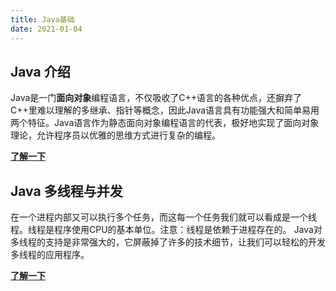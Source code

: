 ```yaml
---
title: Java基础
date: 2021-01-04
---
```


## Java 介绍

Java是一门**面向对象**编程语言，不仅吸收了C++语言的各种优点，还摒弃了C++里难以理解的多继承、指针等概念，因此Java语言具有功能强大和简单易用两个特征。Java语言作为静态面向对象编程语言的代表，极好地实现了面向对象理论，允许程序员以优雅的思维方式进行复杂的编程。

[**了解一下**](/java/)

## Java 多线程与并发

在一个进程内部又可以执行多个任务，而这每一个任务我们就可以看成是一个线程。线程是程序使用CPU的基本单位。注意：线程是依赖于进程存在的。
Java对多线程的支持是非常强大的，它屏蔽掉了许多的技术细节，让我们可以轻松的开发多线程的应用程序。

[**了解一下**](/thread/)
